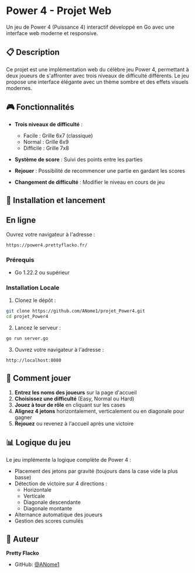 # Power 4 - Projet Web

Un jeu de Power 4 (Puissance 4) interactif développé en Go avec une interface web moderne et responsive.

## 📋 Description

Ce projet est une implémentation web du célèbre jeu Power 4, permettant à deux joueurs de s'affronter avec trois niveaux de difficulté différents. Le jeu propose une interface élégante avec un thème sombre et des effets visuels modernes.

## 🎮 Fonctionnalités

- **Trois niveaux de difficulté** :
  - Facile : Grille 6x7 (classique)
  - Normal : Grille 6x9
  - Difficile : Grille 7x8

- **Système de score** : Suivi des points entre les parties
- **Rejouer** : Possibilité de recommencer une partie en gardant les scores
- **Changement de difficulté** : Modifier le niveau en cours de jeu


## 🚀 Installation et lancement

## En ligne
Ouvrez votre navigateur à l'adresse :
```
https://power4.prettyflacko.fr/
```

### Prérequis
- Go 1.22.2 ou supérieur

### Installation Locale

1. Clonez le dépôt :
```bash
git clone https://github.com/ANome1/projet_Power4.git
cd projet_Power4
```

2. Lancez le serveur :
```bash
go run server.go
```

3. Ouvrez votre navigateur à l'adresse :
```
http://localhost:8080
```

## 🎯 Comment jouer

1. **Entrez les noms des joueurs** sur la page d'accueil
2. **Choisissez une difficulté** (Easy, Normal ou Hard)
3. **Jouez à tour de rôle** en cliquant sur les cases
4. **Alignez 4 jetons** horizontalement, verticalement ou en diagonale pour gagner
5. **Rejouez** ou revenez à l'accueil après une victoire

## 📊 Logique du jeu

Le jeu implémente la logique complète de Power 4 :
- Placement des jetons par gravité (toujours dans la case vide la plus basse)
- Détection de victoire sur 4 directions :
  - Horizontale
  - Verticale
  - Diagonale descendante
  - Diagonale montante
- Alternance automatique des joueurs
- Gestion des scores cumulés

## 👤 Auteur

**Pretty Flacko**
- GitHub: [@ANome1](https://github.com/ANome1)
